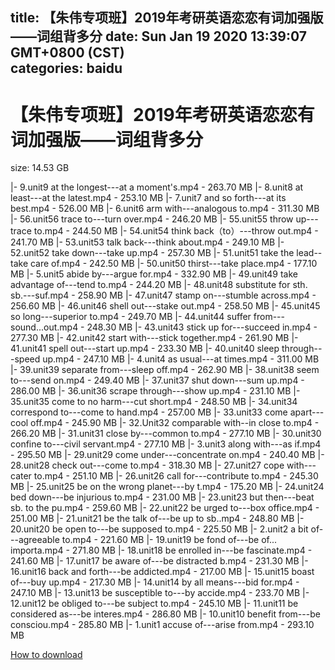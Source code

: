 
title: 【朱伟专项班】2019年考研英语恋恋有词加强版——词组背多分
date: Sun Jan 19 2020 13:39:07 GMT+0800 (CST)    
categories: baidu
---

# 【朱伟专项班】2019年考研英语恋恋有词加强版——词组背多分
size: 14.53 GB
 
 
|- 9.unit9 at the longest---at a moment's.mp4 - 263.70 MB
|- 8.unit8 at least---at the latest.mp4 - 253.10 MB
|- 7.unit7 and so forth---at its best.mp4 - 526.00 MB
|- 6.unit6 arm with---analogous to.mp4 - 311.30 MB
|- 56.unit56 trace to---turn over.mp4 - 246.20 MB
|- 55.unit55 throw up---trace to.mp4 - 244.50 MB
|- 54.unit54 think back（to）---throw out.mp4 - 241.70 MB
|- 53.unit53 talk back---think about.mp4 - 249.10 MB
|- 52.unit52 take down---take up.mp4 - 257.30 MB
|- 51.unit51 take the lead--take care of.mp4 - 242.50 MB
|- 50.unit50 thirst---take place.mp4 - 177.10 MB
|- 5.unit5 abide by---argue for.mp4 - 332.90 MB
|- 49.unit49 take advantage of---tend to.mp4 - 244.20 MB
|- 48.unit48 substitute for sth. sb.---suf.mp4 - 258.90 MB
|- 47.unit47 stamp on---stumble across.mp4 - 256.60 MB
|- 46.unit46 shell out---stake out.mp4 - 258.50 MB
|- 45.unit45 so long---superior to.mp4 - 249.70 MB
|- 44.unit44 suffer from---sound...out.mp4 - 248.30 MB
|- 43.unit43 stick up for---succeed in.mp4 - 277.30 MB
|- 42.unit42 start with---stick together.mp4 - 261.90 MB
|- 41.unit41 spell out---start up.mp4 - 233.30 MB
|- 40.unit40 sleep through---speed  up.mp4 - 247.10 MB
|- 4.unit4 as usual---at times.mp4 - 311.00 MB
|- 39.unit39 separate from---sleep off.mp4 - 262.90 MB
|- 38.unit38 seem to---send on.mp4 - 249.40 MB
|- 37.unit37 shut down---sum up.mp4 - 286.00 MB
|- 36.unit36 scrape through---show up.mp4 - 231.10 MB
|- 35.unit35 come to no harm---cut short.mp4 - 248.50 MB
|- 34.unit34 correspond to---come to hand.mp4 - 257.00 MB
|- 33.unit33 come apart---cool off.mp4 - 245.90 MB
|- 32.Unit32 comparable with--in close to.mp4 - 266.20 MB
|- 31.unit31 close by---common to.mp4 - 277.10 MB
|- 30.unit30 confine to---civil servant.mp4 - 277.10 MB
|- 3.unit3 along with---as if.mp4 - 295.50 MB
|- 29.unit29 come under---concentrate on.mp4 - 240.40 MB
|- 28.unit28 check out---come to.mp4 - 318.30 MB
|- 27.unit27 cope with---cater to.mp4 - 251.10 MB
|- 26.unit26 call for---contribute to.mp4 - 245.30 MB
|- 25.unit25 be on the wrong planet---by t.mp4 - 175.20 MB
|- 24.unit24 bed down---be injurious to.mp4 - 231.00 MB
|- 23.unit23 but then---beat sb. to the pu.mp4 - 259.60 MB
|- 22.unit22 be urged to---box office.mp4 - 251.00 MB
|- 21.unit21 be the talk of---be up to sb..mp4 - 248.80 MB
|- 20.unit20 be open to---be supposed to.mp4 - 225.50 MB
|- 2.unit2 a bit of---agreeable to.mp4 - 221.60 MB
|- 19.unit19 be fond of---be of... importa.mp4 - 271.80 MB
|- 18.unit18 be enrolled in---be fascinate.mp4 - 241.60 MB
|- 17.unit17 be aware of---be distracted b.mp4 - 231.30 MB
|- 16.unit16 back and forth---be addicted.mp4 - 217.00 MB
|- 15.unit15 boast of---buy up.mp4 - 217.30 MB
|- 14.unit14 by all means---bid for.mp4 - 247.10 MB
|- 13.unit13 be susceptible to---by accide.mp4 - 233.70 MB
|- 12.unit12 be obliged to---be subject to.mp4 - 245.10 MB
|- 11.unit11 be considered as---be interes.mp4 - 286.80 MB
|- 10.unit10 benefit from---be consciou.mp4 - 285.80 MB
|- 1.unit1 accuse of---arise from.mp4 - 293.10 MB

[How to download](https://bpcam.bemobtrk.com/go/2ceec3aa-1ca2-46d6-b9ff-aaa5c184517c?jno=2716)